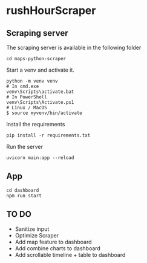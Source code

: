 # rushHourScraper

## Scraping server
The scraping server is available in the following folder
```
cd maps-python-scraper
```
Start a venv and activate it.
```
python -m venv venv
# In cmd.exe
venv\Scripts\activate.bat
# In PowerShell
venv\Scripts\Activate.ps1
# Linux / MacOS
$ source myvenv/bin/activate
```
Install the requirements
```
pip install -r requirements.txt
```
Run the server
```
uvicorn main:app --reload
```

## App

```
cd dashboard
npm run start
```

## TO DO
- Sanitize input
- Optimize Scraper
- Add map feature to dashboard
- Add combine charts to dashboard
- Add scrollable timeline + table to dashboard